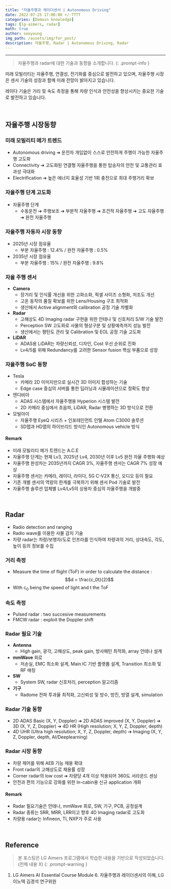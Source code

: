 ```yaml
---
title: "자율주행과 레이더센서 | Autonomous Driving"
date: 2022-07-25 17:00:00 +/-TTTT
categories: [Domain knowledge]
tags: [lg-aimers, radar]
math: true
author: seoyoung
img_path: /assets/img/for_post/
description: 자율주행, Radar | Autonomous Driving, Radar
---
```




------------------

> 자율주행과 radar에 대한 기술과 동향을 소개합니다.
{: .prompt-info }

미래 모빌리티는 자율주행, 연결성, 전기화를 중심으로 발전하고 있으며, 자율주행 시장은 센서 기술의 성장과 함께 미래 전망이 밝아지고 있습니다. 

레이다 기술은 거리 및 속도 측정을 통해 차량 인식과 안전성을 향상시키는 중요한 기술로 발전하고 있습니다.

&nbsp;
&nbsp;
&nbsp;

## **자율주행 시장동향**

### 미래 모빌리티 메가 트렌드

- Autonomous driving ➔ 운전자 개입없이 스스로 안전하게 주행이 가능한 자율주행 고도화
- Connectivity ➔ 고도화된 연결형 자율주행을 통한 탑승자의 안전 및 교통관리 효과성 극대화
- Electrification ➔ 높은 에너지 효율성 기반 1회 충전으로 최대 주행거리 확보



### 자율주행 단계 고도화

- 자율주행 단계
  - 수동운전 ➔ 주행보조 ➔ 부분적 자율주행 ➔ 조건적 자율주행 ➔ 고도 자율주행 ➔ 완전 자율주행



### 자율주행 자동자 시장 동향

- 2025년 시장 점유율
  - 부분 자율주행 : 12.4% / 완전 자율주행 : 0.5%
- 2035년 시장 점유율
  - 부분 자율주행 : 15% / 완전 자율주행 : 9.8%



### 자율 주행 센서

- **Camera**
  - 장거리 및 인식률 개선을 위한 고화소화, 픽셀 사이즈 소형화, 저조도 개선
  - 고온 동작의 품질 확보를 위한 Lens/Housing 구조 최적화
  - 생산에서 Active alignment와 calibration 공정 기술 차별화
- **Radar**
  - 고해상도 4D Imaging radar 구현을 위한 안테나 및 신호처리 S/W 기술 발전
  - Perception SW 고도화로 사물의 형상구분 및 상황예측까지 성능 발전
  - 생산에서는 평탄도 관리 및 Calibration 및 EOL 공정 기술 고도화
- **LiDAR**
  - ADAS용 LiDAR는 차량신뢰성, 디자인, Cost 우선 순위로 진화
  - Lv4/5를 위해 Redundancy를 고려한 Sensor fusion 핵심 부품으로 성장



### 자율주행 SoC 동향

- Tesla
  - 카메라 2D 이미지만으로 실시간 3D 이미지 합성하는 기술
  - Edge case 중심의 서버를 통한 딥러닝과 시뮬레이션으로 정확도 향상
- 엔디비아
  - ADAS 시스템에서 자율주행용 Hyperion 시스템 발전
  - 2D 카메라 중심에서 초음파, LiDAR, Radar 병행하는 3D 방식으로 전환
- 모빌아이
  - 자율주행 EyeQ 시리즈 + 인포테인먼트 인텔 Atom C3000 솔루션
  - SD맵과 HD맵의 하이브리드 방식인 Autonomous vehicle 방식



#### Remark

- 미래 모빌리티 메가 트렌드는 A.C.E
- 자율주행 단계는 현재 Lv3, 2025년 Lv4, 2030년 이후 Lv5 완전 자율 주행화 예상
- 자율주행 완성차는 2035년까지 CAGR 3%, 자율주행 센서는 CAGR 7% 성장 예상
- 자율주행 센서는 카메라, 레이다, 라이다, 5G C-V2X 통신, 오디오 등이 필요
- 기존 개별 센서의 역량의 한계를 극복하기 위해 센서 Pod 기술로 발전
- 자율주행 솔루션 업체별 Lv4/Lv5의 상용차 중심의 자율주행을 개발중

&nbsp;
&nbsp;
&nbsp;

## **Radar**

- Radio detection and ranging
- Radio wave를 이용한 사물 감지 기술
- 차량 radar는 차량/보행자/도로 인프라를 인식하여 차량과의 거리, 상대속도, 각도, 높이 등의 정보를 수집



### 거리 측정

- Measure the time of flight (ToF) in order to calculate the distance : $$d = \frac{c_0t}{2}$$
- With c<sub>0</sub> being the speed of light and t the ToF



### 속도 측정

- Pulsed radar : two succesive measurements
- FMCW radar : exploit the Doppler shift



### Radar 필요 기술

- **Antenna**
  - High gain, 광각, 고해상도, peak gain, 방사패턴 최적화, array 안테나 설계
- **mmWave** 회로
  - 저손실, EMC 최소화 설계, Main IC 기반 플랫폼 설계, Transition 최소화 및 RF 매칭
- **SW**
  - System SW, radar 신호처리, perception 알고리즘
- **기구**
  - Radome 전파 투과율 최적화, 고신뢰성 및 방수, 방진, 방열 설계, simulation



### Radar 기술 동향

- 2D ADAS Basic (X, Y, Doppler) ➔ 2D ADAS improved (X, Y, Doppler) ➔ 3D (X, Y, Z, Doppler) ➔ 4D HR (High resolution; X, Y, Z, Doppler, depth)
 - 4D UHR (Ultra high resolution; X, Y, Z, Doppler, depth) ➔ Imaging (X, Y, Z, Doppler, depth, AI/Deeplearning)



### Radar 시장 동향

- 차량 제어를 위해 AEB 기능 채용 확대
- Front radar의 고해상도로 채용률 성장
- Corner radar의 low cost ➔ 차량당 4개 이상 적용되어 360도 서라운드 센싱
- 안전과 편의 기능으로 강화를 위한 In-cabin용 신규 application 개화



#### Remark

- Radar 필요기술은 안테나, mmWave 회로, SW, 기구, PCB, 공정설계
- Radar 종류는 SRR, MRR, LRR이고 향후 4D Imaging radar로 고도화
- 차량용 radar는 Infineon, TI, NXP가 주로 사용

&nbsp;
&nbsp;
&nbsp;

## Reference
> 본 포스팅은 LG Aimers 프로그램에서 학습한 내용을 기반으로 작성되었습니다. (전체 내용 X)
{: .prompt-warning }

1. LG Aimers AI Essential Course Module 6. 자율주행과 레이더센서의 이해, LG이노텍 김경석 연구위원


